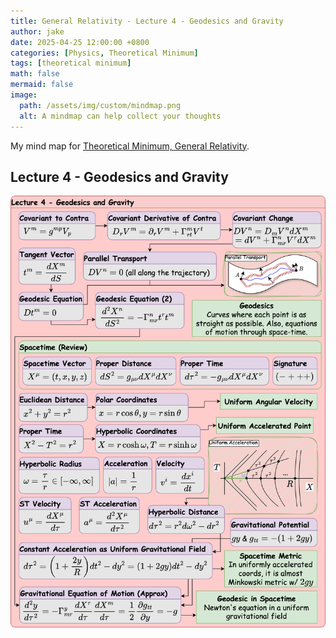 ```yaml
---
title: General Relativity - Lecture 4 - Geodesics and Gravity
author: jake
date: 2025-04-25 12:00:00 +0800
categories: [Physics, Theoretical Minimum]
tags: [theoretical minimum]
math: false
mermaid: false
image:
  path: /assets/img/custom/mindmap.png
  alt: A mindmap can help collect your thoughts
---
```

My mind map for [Theoretical Minimum, General Relativity](https://theoreticalminimum.com/courses/general-relativity/2012/fall).

## Lecture 4 - Geodesics and Gravity
![alt](assets/drawio/B4L4.drawio.png)
